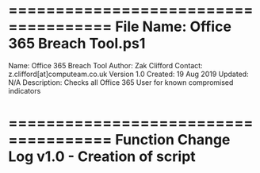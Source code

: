 =====================================
File Name: Office 365 Breach Tool.ps1
=====================================

Name: Office 365 Breach Tool
Author: Zak Clifford 
Contact:  z.clifford[at]computeam.co.uk
Version 1.0
Created: 19 Aug 2019
Updated: N/A
Description: Checks all Office 365 User for known compromised indicators

=====================================
Function Change Log 
v1.0 - Creation of script
=====================================
